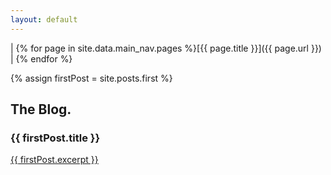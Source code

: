 ```yaml
---
layout: default
---
```

\| {% for page in site.data.main_nav.pages %}[{{ page.title }}]({{ page.url }}) \| {% endfor %}

{% assign firstPost = site.posts.first %}

## The Blog.

### {{ firstPost.title }}
<p><a href="{{ firstPost.url }}">{{ firstPost.excerpt }}</a></p>